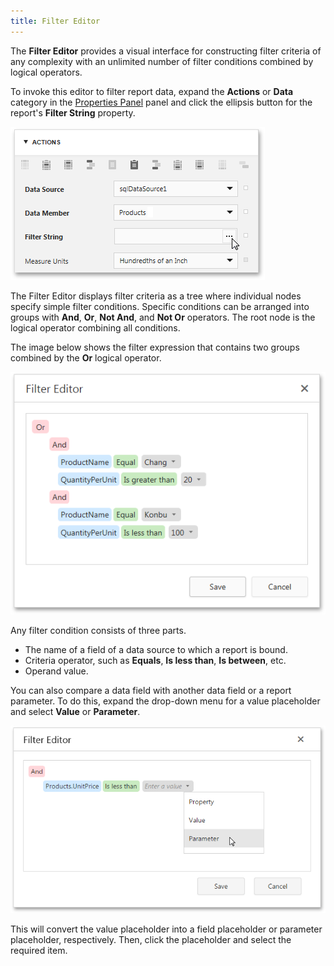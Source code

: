 ```yaml
---
title: Filter Editor
---
```

The **Filter Editor** provides a visual interface for constructing filter criteria of any complexity with an unlimited number of filter conditions combined by logical operators.

To invoke this editor to filter report data, expand the **Actions** or **Data** category in the [Properties Panel](../../../../interface-elements-for-web/articles/report-designer/interface-elements/properties-panel.md) panel and click the ellipsis button for the report's **Filter String** property.

![filter-editor-filter-string](../../../images/Img118363.png)

The Filter Editor displays filter criteria as a tree where individual nodes specify simple filter conditions. Specific conditions can be arranged into groups with **And**, **Or**, **Not And**, and **Not Or** operators. The root node is the logical operator combining all conditions.

The image below shows the filter expression that contains two groups combined by the **Or** logical operator.

![filter-editor-condition](../../../images/Img118364.png)

Any filter condition consists of three parts.
* The name of a field of a data source to which a report is bound.
* Criteria operator, such as **Equals**, **Is less than**, **Is between**, etc.
* Operand value.

You can also compare a data field with another data field or a report parameter. To do this, expand the drop-down menu for a value placeholder and select **Value** or **Parameter**.

![sql-data-source-wizard-filter-editor](../../../images/Img118471.png)

This will convert the value placeholder into a field placeholder or parameter placeholder, respectively. Then, click the placeholder and select the required item.